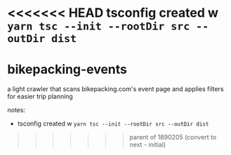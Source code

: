 <<<<<<< HEAD
tsconfig created w `yarn tsc --init --rootDir src --outDir dist`
=======
# bikepacking-events

a light crawler that scans bikepacking.com's event page and applies filters for easier trip planning

notes:

- tsconfig created w `yarn tsc --init --rootDir src --outDir dist`
>>>>>>> parent of 1890205 (convert to next - initial)
